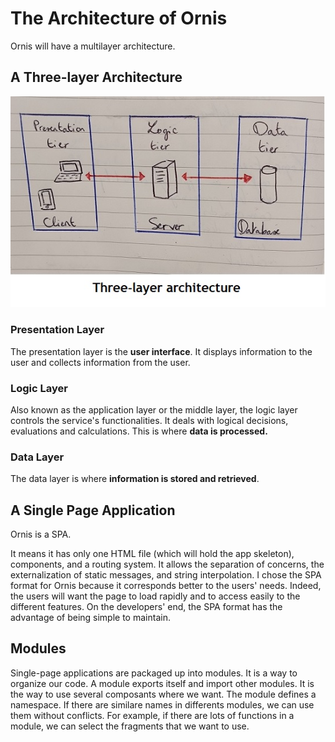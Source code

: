 # The Architecture of Ornis

Ornis will have a multilayer architecture.

## A Three-layer Architecture

![three-layer-architecture](documentation/images/architecture/architecture_01.jpg)

### Presentation Layer

The presentation layer is the **user interface**. It displays information to the user and collects information from the user.

### Logic Layer

Also known as the application layer or the middle layer, the logic layer controls the service's functionalities. It deals with logical decisions, evaluations and calculations.
This is where **data is processed.**

### Data Layer

The data layer is where **information is stored and retrieved**.

## A Single Page Application

Ornis is a SPA. 

It means it has only one HTML file (which will hold the app skeleton), components, and a routing system. It allows the separation of concerns, the externalization of static messages, and string interpolation.
I chose the SPA format for Ornis because it corresponds better to the users' needs. Indeed, the users will want the page to load rapidly and to access easily to the different features. On the developers' end, the SPA format has the advantage of being simple to maintain.

## Modules
 
Single-page applications are packaged up into modules. It is a way to organize our code. A module exports itself and import other modules. It is the way to use several composants where we want. The module defines a namespace. If there are similare names in differents modules, we can use them without conflicts. For example, if there are lots of functions in a module, we can select the fragments that we want to use.

